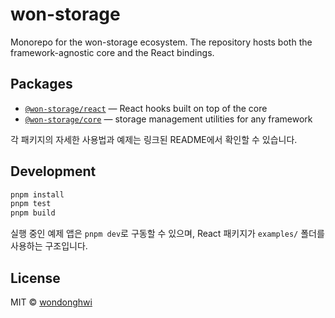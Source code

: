 # won-storage

Monorepo for the won-storage ecosystem. The repository hosts both the framework-agnostic core and the React bindings.

## Packages

- [`@won-storage/react`](packages/react/README.md) — React hooks built on top of the core
- [`@won-storage/core`](packages/core/README.md) — storage management utilities for any framework

각 패키지의 자세한 사용법과 예제는 링크된 README에서 확인할 수 있습니다.

## Development

```bash
pnpm install
pnpm test
pnpm build
```

실행 중인 예제 앱은 `pnpm dev`로 구동할 수 있으며, React 패키지가 `examples/` 폴더를 사용하는 구조입니다.

## License

MIT © [wondonghwi](https://github.com/wondonghwi)

